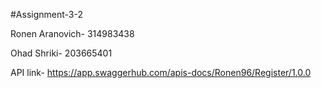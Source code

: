 #Assignment-3-2

Ronen Aranovich- 314983438

Ohad Shriki- 203665401

API link- https://app.swaggerhub.com/apis-docs/Ronen96/Register/1.0.0
